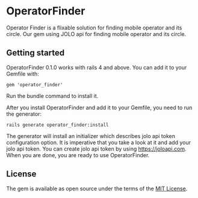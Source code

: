 # OperatorFinder

Operator Finder is a flixable solution for finding mobile operator and its circle.
Our gem using JOLO api for finding mobile operator and its circle.

## Getting started

OperatorFinder 0.1.0 works with rails 4 and above. You can add it to your Gemfile with:

```gem 'operator_finder' ```

Run the bundle command to install it.

After you install OperatorFinder and add it to your Gemfile, you need to run the generator:

``` rails generate operator_finder:install ```

The generator will install an initializer which describes jolo api token configuration option. It is imperative that you take a look at it and add your jolo api token. You can create jolo api token by using https://joloapi.com. When you are done, you are ready to use OperatorFinder.


## License

The gem is available as open source under the terms of the [MIT License](http://opensource.org/licenses/MIT).

